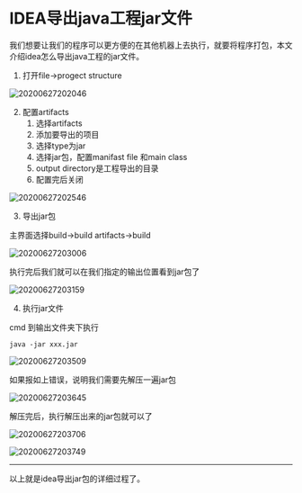 # IDEA导出java工程jar文件

我们想要让我们的程序可以更方便的在其他机器上去执行，就要将程序打包，本文介绍idea怎么导出java工程的jar文件。

1. 打开file->progect structure

![20200627202046](https://cdn.jsdelivr.net/gh/leiyu1997/Blogs@master/Resources/pictures/20200627202046.png)

2. 配置artifacts
   1. 选择artifacts
   2. 添加要导出的项目
   3. 选择type为jar
   4. 选择jar包，配置manifast file 和main class
   5. output directory是工程导出的目录
   6. 配置完后关闭

![20200627202546](https://cdn.jsdelivr.net/gh/leiyu1997/Blogs@master/Resources/pictures/20200627202546.png)

3. 导出jar包

主界面选择build->build artifacts->build

![20200627203006](https://cdn.jsdelivr.net/gh/leiyu1997/Blogs@master/Resources/pictures/20200627203006.png)

执行完后我们就可以在我们指定的输出位置看到jar包了

![20200627203159](https://cdn.jsdelivr.net/gh/leiyu1997/Blogs@master/Resources/pictures/20200627203159.png)

4. 执行jar文件

cmd 到输出文件夹下执行
```
java -jar xxx.jar
```

![20200627203509](https://cdn.jsdelivr.net/gh/leiyu1997/Blogs@master/Resources/pictures/20200627203509.png)

如果报如上错误，说明我们需要先解压一遍jar包

![20200627203645](https://cdn.jsdelivr.net/gh/leiyu1997/Blogs@master/Resources/pictures/20200627203645.png)

解压完后，执行解压出来的jar包就可以了

![20200627203706](https://cdn.jsdelivr.net/gh/leiyu1997/Blogs@master/Resources/pictures/20200627203706.png)

![20200627203749](https://cdn.jsdelivr.net/gh/leiyu1997/Blogs@master/Resources/pictures/20200627203749.png)

---

以上就是idea导出jar包的详细过程了。